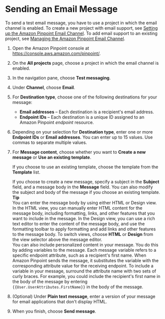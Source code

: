 # Sending an Email Message<a name="messages-email"></a>

To send a test email message, you have to use a project in which the email channel is enabled\. To create a new project with email support, see [Setting up the Amazon Pinpoint Email Channel](channels-email-setup.md)\. To add email support to an existing project, see [Managing the Amazon Pinpoint Email Channel](channels-email-manage.md)\.

1. Open the Amazon Pinpoint console at [https://console\.aws\.amazon\.com/pinpoint/](https://console.aws.amazon.com/pinpoint/)\.

1. On the **All projects** page, choose a project in which the email channel is enabled\.

1. In the navigation pane, choose **Test messaging**\.

1. Under **Channel**, choose **Email**\.

1. For **Destination type**, choose one of the following destinations for your message:
   + **Email addresses** – Each destination is a recipient's email address\.
   + **Endpoint IDs** – Each destination is a unique ID assigned to an Amazon Pinpoint *endpoint* resource\.

1. Depending on your selection for **Destination type**, enter one or more **Endpoint IDs** or **Email addresses**\. You can enter up to 15 values\. Use commas to separate multiple values\.

1. For **Message content**, choose whether you want to **Create a new message** or **Use an existing template**\. 

   If you choose to use an existing template, choose the template from the **Template** list\.

   If you choose to create a new message, specify a subject in the **Subject** field, and a message body in the **Message** field\. You can also modify the subject and body of the message if you choose an existing template\.
**Tip**  
You can enter the message body by using either HTML or Design view\. In the HTML view, you can manually enter HTML content for the message body, including formatting, links, and other features that you want to include in the message\. In the Design view, you can use a rich text editor to enter the content of the message body, and use the formatting toolbar to apply formatting and add links and other features to the message body\. To switch views, choose **HTML** or **Design** from the view selector above the message editor\.  
You can also include personalized content in your message\. You do this by adding variables to the message\. Each message variable refers to a specific endpoint attribute, such as a recipient's first name\. When Amazon Pinpoint sends the message, it substitutes the variable with the corresponding attribute value for the receiving endpoint\. To include a variable in your message, surround the attribute name with two sets of curly braces\. For example, you could include the recipient's first name in the body of the message by entering `{{User.UserAttributes.FirstName}}` in the body of the message\.

1. \(Optional\) Under **Plain text message**, enter a version of your message for email applications that don't display HTML\.

1. When you finish, choose **Send message**\.